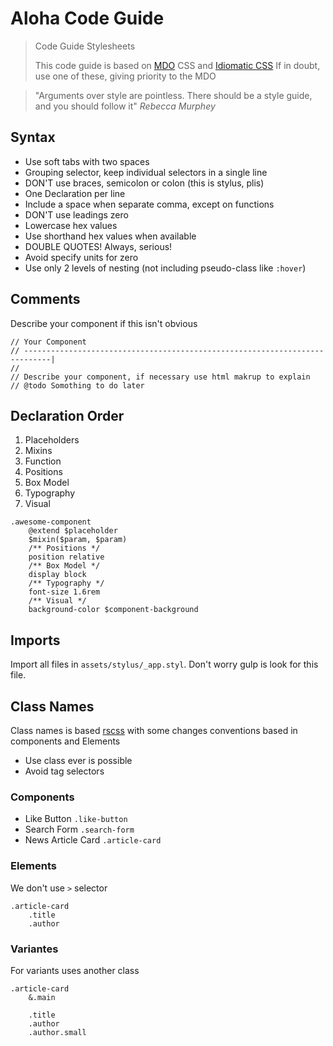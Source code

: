 # Aloha Code Guide

> Code Guide Stylesheets
> 
> This code guide is based on [MDO][1] CSS and [Idiomatic CSS][2]
> If in doubt, use one of these, giving priority to the MDO

> "Arguments over style are pointless. There should be a style   guide, and you should follow it"
 _Rebecca Murphey_

## Syntax

- Use soft tabs with two spaces
- Grouping selector, keep individual selectors in a single line
- DON'T use braces, semicolon or colon (this is stylus, plis)
- One Declaration per line
- Include a space when separate comma, except on functions
- DON'T use leadings zero
- Lowercase hex values
- Use shorthand hex values when available
- DOUBLE QUOTES! Always, serious!
- Avoid specify units for zero
- Use only 2 levels of nesting (not including pseudo-class like `:hover`)

## Comments

Describe your component if this isn't obvious
```stylus
// Your Component
// ----------------------------------------------------------------------------|
// 
// Describe your component, if necessary use html makrup to explain
// @todo Somothing to do later
```

## Declaration Order

1. Placeholders
2. Mixins
3. Function
4. Positions
5. Box Model
6. Typography
7. Visual

```stylus
.awesome-component
	@extend $placeholder
    $mixin($param, $param)
    /** Positions */
    position relative
    /** Box Model */
    display block
	/** Typography */
    font-size 1.6rem
    /** Visual */
    background-color $component-background
```

## Imports

Import all files in `assets/stylus/_app.styl`. Don't worry gulp is look for this file.

## Class Names

Class names is based [rscss][3] with some changes conventions based in components and Elements

- Use class ever is possible
- Avoid tag selectors

### Components

- Like Button `.like-button`
- Search Form `.search-form`
- News Article Card `.article-card`

### Elements

We don't use `>` selector

```stylus
.article-card
	.title 
	.author       
```

### Variantes
For variants uses another class

```stylus
.article-card
	&.main
    
    .title
    .author
    .author.small
```

[1]: http://mdo.github.io/code-guide/#css "MDO Code Guide"
[2]: https://github.com/necolas/idiomatic-css/tree/master/translations/pt-BR "Idiomatic CSS"
[3]: http://rscss.io/ "Rscss"
